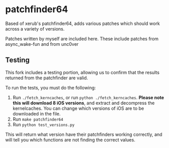 # patchfinder64

Based of xerub's patchfinder64, adds various patches which should work across a variety of versions.

Patches written by myself are included here. These include patches from async_wake-fun and from unc0ver

## Testing

This fork includes a testing portion, allowing us to confirm that the results returned from the patchfinder are valid.

To run the tests, you must do the following:
1. Run `./fetch_kerncaches`, or run `python ./fetch_kerncaches`. **Please note this will download 8 iOS versions**, and extract and decompress the kernelcaches. You can change which versions of iOS are to be downloaded in the file.
2. Run `make patchfinder64`
3. Run `python test_versions.py`

This will return what version have their patchfinders working correctly, and will tell you which functions are not finding the correct values.
